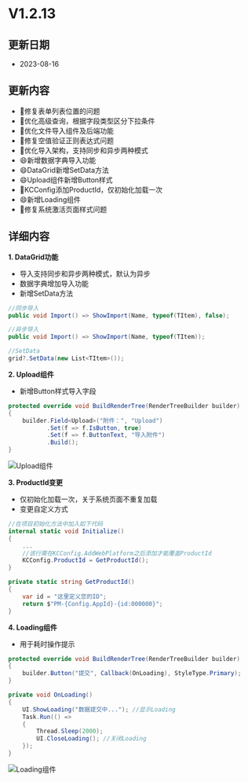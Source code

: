 # V1.2.13

## 更新日期

- 2023-08-16

## 更新内容

- 🐛修复表单列表位置的问题
- 🔨优化高级查询，根据字段类型区分下拉条件
- 🔨优化文件导入组件及后端功能
- 🐛修复空值验证正则表达式问题
- 🔨优化导入架构，支持同步和异步两种模式
- 😄新增数据字典导入功能
- 😄DataGrid新增SetData方法
- 😄Upload组件新增Button样式
- 🔨KCConfig添加ProductId，仅初始化加载一次
- 😄新增Loading组件
- 🐛修复系统激活页面样式问题

## 详细内容

**1. DataGrid功能**

- 导入支持同步和异步两种模式，默认为异步
- 数据字典增加导入功能
- 新增SetData方法

```csharp
//同步导入
public void Import() => ShowImport(Name, typeof(TItem), false);

//异步导入
public void Import() => ShowImport(Name, typeof(TItem));

//SetData
grid?.SetData(new List<TItem>());
```

**2. Upload组件**

- 新增Button样式导入字段

```csharp
protected override void BuildRenderTree(RenderTreeBuilder builder)
{
    builder.Field<Upload>("附件：", "Upload")
           .Set(f => f.IsButton, true)
           .Set(f => f.ButtonText, "导入附件")
           .Build();
}
```

![Upload组件](https://foruda.gitee.com/images/1692190214817244644/7e7e0fa6_14334.png "屏幕截图")

**3. ProductId变更**

- 仅初始化加载一次，关于系统页面不重复加载
- 变更自定义方式

```csharp
//在项目初始化方法中加入如下代码
internal static void Initialize()
{
    ...
    //该行需在KCConfig.AddWebPlatform之后添加才能覆盖ProductId
    KCConfig.ProductId = GetProductId();
}

private static string GetProductId()
{
    var id = "这里定义您的ID";
    return $"PM-{Config.AppId}-{id:000000}";
}
```

**4. Loading组件**

- 用于耗时操作提示

```csharp
protected override void BuildRenderTree(RenderTreeBuilder builder)
{
    builder.Button("提交", Callback(OnLoading), StyleType.Primary);
}

private void OnLoading()
{
    UI.ShowLoading("数据提交中..."); //显示Loading
    Task.Run(() =>
    {
        Thread.Sleep(2000);
        UI.CloseLoading(); //关闭Loading
    });
}
```

![Loading组件](https://foruda.gitee.com/images/1692190492568603801/c9f4a441_14334.png "屏幕截图")
